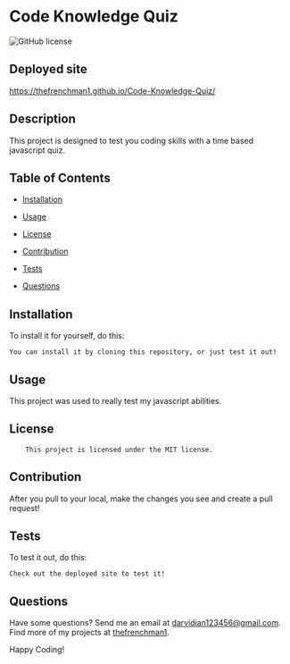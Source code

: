 # Code Knowledge Quiz
  ![GitHub license](https://img.shields.io/badge/license-MIT-blue.svg)

  ## Deployed site

  https://thefrenchman1.github.io/Code-Knowledge-Quiz/

  ## Description
  
  This project is designed to test you coding skills with a time based javascript quiz.
  
  ## Table of Contents
  
  * [Installation](#installation)
  
  * [Usage](#usage)
  
  * [License](#license)

  * [Contribution](#contribution)
  
  * [Tests](#tests)
  
  * [Questions](#questions)
  
  
  ## Installation
  To install it for yourself, do this: 
  ```
  You can install it by cloning this repository, or just test it out!
  ```
  
  ## Usage 
  
  This project was used to really test my javascript abilities.
  
  ## License
        This project is licensed under the MIT license.
  
  ## Contribution 
  
  After you pull to your local, make the changes you see and create a pull request!
  
  ## Tests 
  
  To test it out, do this: 
  
  ```
  Check out the deployed site to test it!
  ```
  
  
  ## Questions 
  
  Have some questions? Send me an email at darvidian123456@gmail.com. Find more of my projects at [thefrenchman1](https://github.com/thefrenchman1/).
  
  Happy Coding! 
  
  
